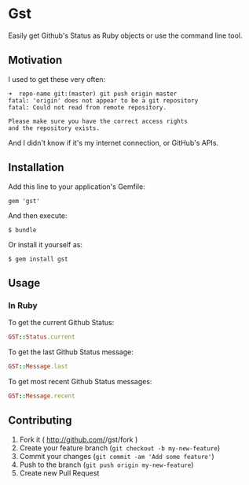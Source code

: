 # Gst

Easily get Github's Status as Ruby objects or use the command line tool.

## Motivation

I used to get these very often:

```
➜  repo-name git:(master) git push origin master
fatal: 'origin' does not appear to be a git repository
fatal: Could not read from remote repository.

Please make sure you have the correct access rights
and the repository exists.

```

And I didn't know if it's my internet connection, or GitHub's APIs.

## Installation

Add this line to your application's Gemfile:

    gem 'gst'

And then execute:

    $ bundle

Or install it yourself as:

    $ gem install gst

## Usage

### In Ruby

To get the current Github Status:
```ruby
GST::Status.current 
```

To get the last Github Status message:
```ruby
GST::Message.last
```

To get most recent Github Status messages:
```ruby
GST::Message.recent
```

## Contributing

1. Fork it ( http://github.com/<my-github-username>/gst/fork )
2. Create your feature branch (`git checkout -b my-new-feature`)
3. Commit your changes (`git commit -am 'Add some feature'`)
4. Push to the branch (`git push origin my-new-feature`)
5. Create new Pull Request
